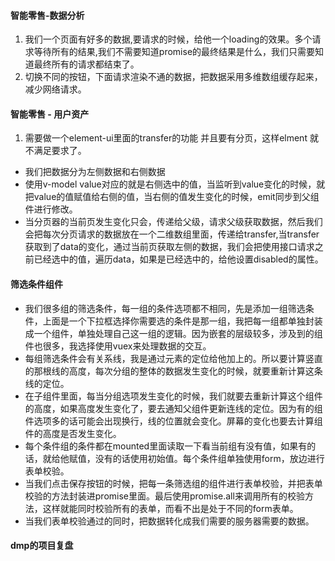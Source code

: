 #### 智能零售-数据分析
1. 我们一个页面有好多的数据,要请求的时候，给他一个loading的效果。多个请求等待所有的结果,我们不需要知道promise的最终结果是什么，我们只需要知道最终所有的请求都结束了。
2. 切换不同的按钮，下面请求渲染不通的数据，把数据采用多维数组缓存起来，减少网络请求。
#### 智能零售 - 用户资产
1. 需要做一个element-ui里面的transfer的功能 并且要有分页，这样elment 就不满足要求了。
  + 我们把数据分为左侧数据和右侧数据
  + 使用v-model value对应的就是右侧选中的值，当监听到value变化的时候，就把value的值赋值给右侧的值，当右侧的值发生变化的时候，emit同步到父组件进行修改。
  + 当分页器的当前页发生变化只会，传递给父级，请求父级获取数据，然后我们会把每次分页请求的数据放在一个二维数组里面，传递给transfer,当transfer获取到了data的变化，通过当前页获取左侧的数据，我们会把使用接口请求之前已经选中的值，遍历data，如果是已经选中的，给他设置disabled的属性。
#### 筛选条件组件
  + 我们很多组的筛选条件，每一组的条件选项都不相同，先是添加一组筛选条件，上面是一个下拉框选择你需要选的条件是那一组，我把每一组都单独封装成一个组件，单独处理自己这一组的逻辑。因为嵌套的层级较多，涉及到的组件也很多，我选择使用vuex来处理数据的交互。
  + 每组筛选条件会有关系线，我是通过元素的定位给他加上的。所以要计算竖直的那根线的高度，每次分组的整体的数据发生变化的时候，就要重新计算这条线的定位。
  + 在子组件里面，每当分组选项发生变化的时候，我们就要去重新计算这个组件的高度，如果高度发生变化了，要去通知父组件更新连线的定位。因为有的组件选项多的话可能会出现换行，线的位置就会变化。屏幕的变化也要去计算组件的高度是否发生变化。
  + 每个条件组的条件都在mounted里面读取一下看当前组有没有值，如果有的话，就给他赋值，没有的话使用初始值。每个条件组单独使用form，放边进行表单校验。
  + 当我们点击保存按钮的时候，把每一条筛选组的组件进行表单校验，并把表单校验的方法封装进promise里面。最后使用promise.all来调用所有的校验方法，这样就能同时校验所有的表单，而看不出是处于不同的form表单。
  + 当我们表单校验通过的同时，把数据转化成我们需要的服务器需要的数据。
#### dmp的项目复盘
  
